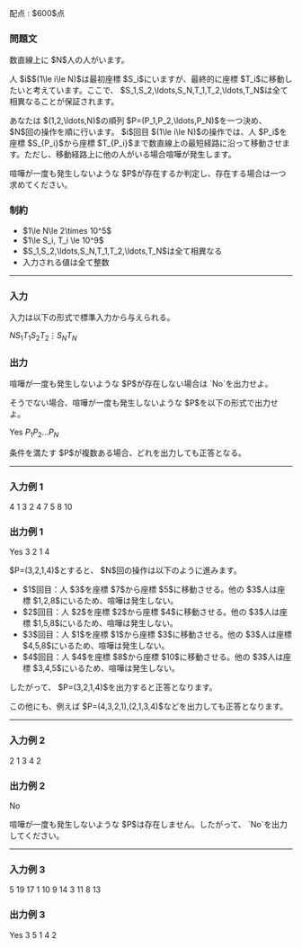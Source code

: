 
<div>

<span>

<span>

<p>
配点 : $600$点
</p>

<div>

<section>

### **問題文**

<p>
数直線上に $N$人の人がいます。
</p>

<p>
人 $i$$(1\le i\le N)$は最初座標 $S_i$にいますが、最終的に座標 $T_i$に移動したいと考えています。ここで、 $S_1,S_2,\ldots,S_N,T_1,T_2,\ldots,T_N$は全て相異なることが保証されます。
</p>

<p>
あなたは $(1,2,\ldots,N)$の順列 $P=(P_1,P_2,\ldots,P_N)$を一つ決め、 $N$回の操作を順に行います。 $i$回目 $(1\le i\le N)$の操作では、人 $P_i$を座標 $S_{P_i}$から座標 $T_{P_i}$まで数直線上の最短経路に沿って移動させます。ただし、移動経路上に他の人がいる場合喧嘩が発生します。
</p>

<p>
喧嘩が一度も発生しないような $P$が存在するか判定し、存在する場合は一つ求めてください。
</p>

</section>

</div>

<div>

<section>

### **制約**

<ul>

<li>
$1\le N\le 2\times 10^5$
</li>

<li>
$1\le S_i, T_i \le 10^9$
</li>

<li>
$S_1,S_2,\ldots,S_N,T_1,T_2,\ldots,T_N$は全て相異なる
</li>

<li>
入力される値は全て整数
</li>

</ul>

</section>

</div>

---

<div>

<div>

<section>

### **入力**

<p>
入力は以下の形式で標準入力から与えられる。
</p>

<div>

$N$$S_1$$T_1$$S_2$$T_2$$\vdots$$S_N$$T_N$
</div>

</section>

</div>

<div>

<section>

### **出力**

<p>
喧嘩が一度も発生しないような $P$が存在しない場合は `No`を出力せよ。
</p>

<p>
そうでない場合、喧嘩が一度も発生しないような $P$を以下の形式で出力せよ。
</p>

<div>

Yes
$P_1$$P_2$$\ldots$$P_N$
</div>

<p>
条件を満たす $P$が複数ある場合、どれを出力しても正答となる。
</p>

</section>

</div>

</div>

---

<div>

<section>

### **入力例 1**

<div>

4
1 3
2 4
7 5
8 10

</div>

</section>

</div>

<div>

<section>

### **出力例 1**

<div>

Yes
3 2 1 4

</div>

<p>
$P=(3,2,1,4)$とすると、 $N$回の操作は以下のように進みます。
</p>

<ul>

<li>
$1$回目：人 $3$を座標 $7$から座標 $5$に移動させる。他の $3$人は座標 $1,2,8$にいるため、喧嘩は発生しない。
</li>

<li>
$2$回目：人 $2$を座標 $2$から座標 $4$に移動させる。他の $3$人は座標 $1,5,8$にいるため、喧嘩は発生しない。
</li>

<li>
$3$回目：人 $1$を座標 $1$から座標 $3$に移動させる。他の $3$人は座標 $4,5,8$にいるため、喧嘩は発生しない。
</li>

<li>
$4$回目：人 $4$を座標 $8$から座標 $10$に移動させる。他の $3$人は座標 $3,4,5$にいるため、喧嘩は発生しない。
</li>

</ul>

<p>
したがって、 $P=(3,2,1,4)$を出力すると正答となります。
</p>

<p>
この他にも、例えば $P=(4,3,2,1),(2,1,3,4)$などを出力しても正答となります。
</p>

</section>

</div>

---

<div>

<section>

### **入力例 2**

<div>

2
1 3
4 2

</div>

</section>

</div>

<div>

<section>

### **出力例 2**

<div>

No

</div>

<p>
喧嘩が一度も発生しないような $P$は存在しません。したがって、 `No`を出力してください。
</p>

</section>

</div>

---

<div>

<section>

### **入力例 3**

<div>

5
19 17
1 10
9 14
3 11
8 13

</div>

</section>

</div>

<div>

<section>

### **出力例 3**

<div>

Yes
3 5 1 4 2

</div>

</section>

</div>

</span>

</span>

</div>
